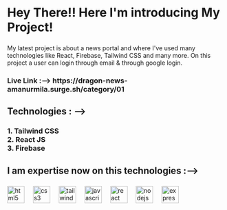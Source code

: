 <h1 align="left">Hey There!! Here I'm introducing My Project!</h1>

###

<p align="left">My latest project is about a news portal and where I've used many technologies like React, Firebase, Tailwind CSS and many more. On this project a user can login through email & through google login.</p>

###

<h3 align="left">Live Link :--> https://dragon-news-amanurmila.surge.sh/category/01</h3>

###

<h2 align="left">Technologies : --></h2>

###

<h3 align="left">1. Tailwind CSS<br>2. React JS<br>3. Firebase</h3>

###

<h2 align="left">I am expertise now on this technologies :--></h2>

###

<div align="left">
  <img src="https://cdn.simpleicons.org/html5/E34F26" height="40" alt="html5 logo"  />
  <img width="12" />
  <img src="https://cdn.jsdelivr.net/gh/devicons/devicon/icons/css3/css3-original.svg" height="40" alt="css3 logo"  />
  <img width="12" />
  <img src="https://cdn.simpleicons.org/tailwindcss/06B6D4" height="40" alt="tailwindcss logo"  />
  <img width="12" />
  <img src="https://cdn.jsdelivr.net/gh/devicons/devicon/icons/javascript/javascript-original.svg" height="40" alt="javascript logo"  />
  <img width="12" />
  <img src="https://cdn.jsdelivr.net/gh/devicons/devicon/icons/react/react-original.svg" height="40" alt="react logo"  />
  <img width="12" />
  <img src="https://cdn.jsdelivr.net/gh/devicons/devicon/icons/nodejs/nodejs-original.svg" height="40" alt="nodejs logo"  />
  <img width="12" />
  <img src="https://skillicons.dev/icons?i=express" height="40" alt="express logo"  />
</div>

###
